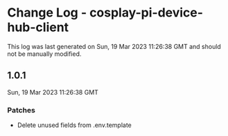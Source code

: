 # Change Log - cosplay-pi-device-hub-client

This log was last generated on Sun, 19 Mar 2023 11:26:38 GMT and should not be manually modified.

## 1.0.1
Sun, 19 Mar 2023 11:26:38 GMT

### Patches

- Delete unused fields from .env.template


